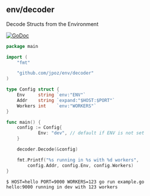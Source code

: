 ## env/decoder
Decode Structs from the Environment

[![GoDoc](https://godoc.org/github.com/jpoz/env/decoder?status.svg)](https://godoc.org/github.com/jpoz/env/decoder)

```go
package main

import (
	"fmt"

	"github.com/jpoz/env/decoder"
)

type Config struct {
	Env     string `env:"ENV"`
	Addr    string `expand:"$HOST:$PORT"`
	Workers int    `env:"WORKERS"`
}

func main() {
	config := Config{
    		Env: "dev", // default if ENV is not set
  	}

	decoder.Decode(&config)

	fmt.Printf("%s running in %s with %d workers",
		config.Addr, config.Env, config.Workers)
}
```

```
$ HOST=hello PORT=9000 WORKERS=123 go run example.go
hello:9000 running in dev with 123 workers
```
